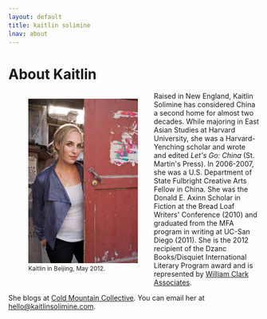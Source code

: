 ```yaml
---
layout: default
title: kaitlin solimine
lnav: about
---
```


# About Kaitlin

<figure style="float: left;margin-right: 32px;" class="vh600 clearfix">
  <img src="/images/kato-optimized.jpg" alt="Silverlake Jubilee Festival" style="width: 220px;" />
  <figcaption style="font-size: 12px;">Kaitlin in Beijing, May 2012.</figcaption>
</figure>

Raised in New England, Kaitlin Solimine has considered China a second home for almost two decades. While majoring in East Asian Studies at Harvard University, she was a Harvard-Yenching scholar and wrote and edited _Let's Go: China_ (St. Martin's Press). In 2006-2007, she was a U.S. Department of State Fulbright Creative Arts Fellow in China. She was the Donald E. Axinn Scholar in Fiction at the Bread Loaf Writers' Conference (2010) and graduated from the MFA program in writing at UC-San Diego (2011). She is the 2012 recipient of the Dzanc Books/Disquiet International Literary Program award and is represented by [William Clark Associates]( http://www.wmclark.com/).

She blogs at [Cold Mountain Collective](http://www.coldmountaincollective.com). You can email her at hello@kaitlinsolimine.com.

<br clear="all" />